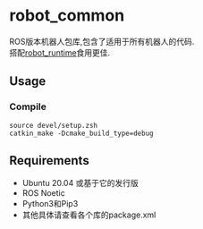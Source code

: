 # robot_common
ROS版本机器人包库,包含了适用于所有机器人的代码.  
搭配[robot_runtime](https://github.com/kinetic-robotics/ros_robot_runtime)食用更佳.

## Usage
### Compile
```
source devel/setup.zsh
catkin_make -Dcmake_build_type=debug
```

## Requirements
- Ubuntu 20.04 或基于它的发行版
- ROS Noetic
- Python3和Pip3
- 其他具体请查看各个库的package.xml